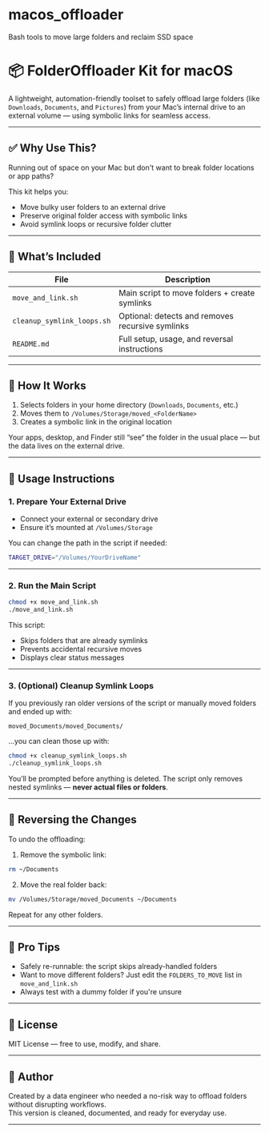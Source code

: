 # macos_offloader
Bash tools to move large folders and reclaim SSD space

# 📦 FolderOffloader Kit for macOS

A lightweight, automation-friendly toolset to safely offload large folders (like `Downloads`, `Documents`, and `Pictures`) from your Mac’s internal drive to an external volume — using symbolic links for seamless access.

---

## ✅ Why Use This?

Running out of space on your Mac but don't want to break folder locations or app paths?

This kit helps you:
- Move bulky user folders to an external drive
- Preserve original folder access with symbolic links
- Avoid symlink loops or recursive folder clutter

---

## 📂 What’s Included

| File                         | Description                                      |
|-----------------------------|--------------------------------------------------|
| `move_and_link.sh`          | Main script to move folders + create symlinks    |
| `cleanup_symlink_loops.sh`  | Optional: detects and removes recursive symlinks |
| `README.md`                 | Full setup, usage, and reversal instructions      |

---

## 🚀 How It Works

1. Selects folders in your home directory (`Downloads`, `Documents`, etc.)
2. Moves them to `/Volumes/Storage/moved_<FolderName>`
3. Creates a symbolic link in the original location

Your apps, desktop, and Finder still “see” the folder in the usual place — but the data lives on the external drive.

---

## 🔧 Usage Instructions

### 1. **Prepare Your External Drive**

- Connect your external or secondary drive
- Ensure it’s mounted at `/Volumes/Storage`

You can change the path in the script if needed:
```bash
TARGET_DRIVE="/Volumes/YourDriveName"
```

---

### 2. **Run the Main Script**

```bash
chmod +x move_and_link.sh
./move_and_link.sh
```

This script:
- Skips folders that are already symlinks
- Prevents accidental recursive moves
- Displays clear status messages

---

### 3. **(Optional) Cleanup Symlink Loops**

If you previously ran older versions of the script or manually moved folders and ended up with:
```
moved_Documents/moved_Documents/
```
...you can clean those up with:

```bash
chmod +x cleanup_symlink_loops.sh
./cleanup_symlink_loops.sh
```

You’ll be prompted before anything is deleted. The script only removes nested symlinks — **never actual files or folders**.

---

## 🔄 Reversing the Changes

To undo the offloading:

1. Remove the symbolic link:
```bash
rm ~/Documents
```

2. Move the real folder back:
```bash
mv /Volumes/Storage/moved_Documents ~/Documents
```

Repeat for any other folders.

---

## 🧠 Pro Tips

- Safely re-runnable: the script skips already-handled folders
- Want to move different folders? Just edit the `FOLDERS_TO_MOVE` list in `move_and_link.sh`
- Always test with a dummy folder if you're unsure

---

## 📜 License

MIT License — free to use, modify, and share.

---

## 🙌 Author

Created by a data engineer who needed a no-risk way to offload folders without disrupting workflows.  
This version is cleaned, documented, and ready for everyday use.

---

